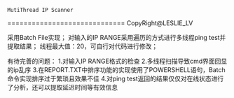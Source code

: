     MutiThread IP Scanner
=============================
CopyRight@LESLIE_LV

采用Batch File实现；
对输入的IP RANGE采用遍历的方式进行多线程ping test并提取结果；
线程最大值：20，可自行对代码进行修改；

有待完善的问题：
1.对输入IP RANGE格式的检查
2.多线程扫描导致cmd界面回显的ip乱序
3.在REPORT.TXT中排序功能的实现使用了POWERSHELL语句，Batch命令实现排序过于繁琐且效果不佳
4.对ping test返回的结果仅仅对在线状态进行了分析，还可以提取延迟时间等有效信息

